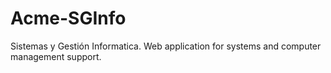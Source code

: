 # Acme-SGInfo
Sistemas y Gestión Informatica. Web application for systems and computer management support. 
